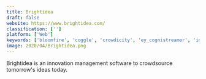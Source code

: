 ```yaml
---
title: Brightidea
draft: false 
website: https://www.brightidea.com/
classification: ['']
platform: ['Web']
keywords: ['bloomfire', 'coggle', 'crowdicity', 'ey_cognistreamer', 'idhall_sc', 'idea_market', 'idea_spotlight', 'ideascale', 'ideation360', 'innovation_agora', 'meetingsphere', 'mindmanager', 'retrium', 'spigit', 'stormboard', 'viima', 'wiq', 'xmind', 'easycrit']
image: 2020/04/Brightidea.png
---
```

Brightidea is an innovation management software to crowdsource tomorrow's ideas today.